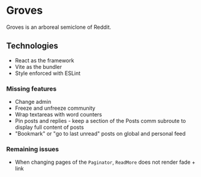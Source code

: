 # Groves

Groves is an arboreal semiclone of Reddit.

## Technologies

- React as the framework
- Vite as the bundler
- Style enforced with ESLint

### Missing features

- Change admin
- Freeze and unfreeze community
- Wrap textareas with word counters
- Pin posts and replies - keep a section of the Posts comm subroute to display full content of posts
- "Bookmark" or "go to last unread" posts on global and personal feed

### Remaining issues

- When changing pages of the `Paginator`, `ReadMore` does not render fade + link
